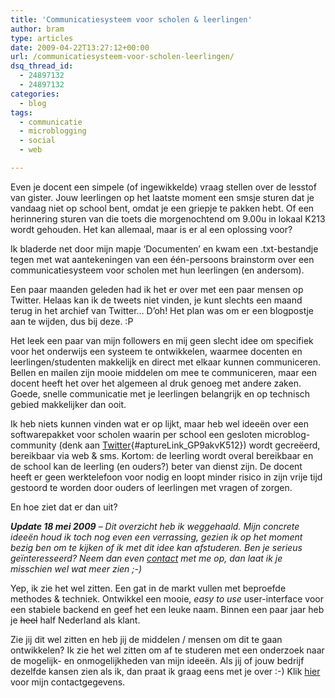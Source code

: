 ```yaml
---
title: 'Communicatiesysteem voor scholen & leerlingen'
author: bram
type: articles
date: 2009-04-22T13:27:12+00:00
url: /communicatiesysteem-voor-scholen-leerlingen/ 
dsq_thread_id:
  - 24897132
  - 24897132
categories:
  - blog
tags:
  - communicatie
  - microblogging
  - social
  - web

---
```

<p class="lead">
  Even je docent een simpele (of ingewikkelde) vraag stellen over de lesstof van gister. Jouw leerlingen op het laatste moment een smsje sturen dat je vandaag niet op school bent, omdat je een griepje te pakken hebt. Of een herinnering sturen van die toets die morgenochtend om 9.00u in lokaal K213 wordt gehouden. Het kan allemaal, maar is er al een oplossing voor?
</p>

<!--more-->

Ik bladerde net door mijn mapje &#8216;Documenten&#8217; en kwam een .txt-bestandje tegen met wat aantekeningen van een één-persoons brainstorm over een communicatiesysteem voor scholen met hun leerlingen (en andersom).

Een paar maanden geleden had ik het er over met een paar mensen op Twitter. Helaas kan ik de tweets niet vinden, je kunt slechts een maand terug in het archief van Twitter&#8230; D&#8217;oh! Het plan was om er een blogpostje aan te wijden, dus bij deze. :P

Het leek een paar van mijn followers en mij geen slecht idee om specifiek voor het onderwijs een systeem te ontwikkelen, waarmee docenten en leerlingen/studenten makkelijk en direct met elkaar kunnen communiceren. Bellen en mailen zijn mooie middelen om mee te communiceren, maar een docent heeft het over het algemeen al druk genoeg met andere zaken. Goede, snelle communicatie met je leerlingen belangrijk en op technisch gebied makkelijker dan ooit.

Ik heb niets kunnen vinden wat er op lijkt, maar heb wel ideeën over een softwarepakket voor scholen waarin per school een gesloten microblog-community (denk aan [Twitter][1]{#aptureLink_GP9akvK512}) wordt gecreëerd, bereikbaar via web & sms. Kortom: de leerling wordt overal bereikbaar en de school kan de leerling (en ouders?) beter van dienst zijn. De docent heeft er geen werktelefoon voor nodig en loopt minder risico in zijn vrije tijd gestoord te worden door ouders of leerlingen met vragen of zorgen.

En hoe ziet dat er dan uit?

_**Update 18 mei 2009** &#8211; Dit overzicht heb ik weggehaald. Mijn concrete ideeën houd ik toch nog even een verrassing, gezien ik op het moment bezig ben om te kijken of ik met dit idee kan afstuderen. Ben je serieus geïnteresseerd? Neem dan even [contact][2] met me op, dan laat ik je misschien wel wat meer zien ;-)_

Yep, ik zie het wel zitten. Een gat in de markt vullen met beproefde methodes & techniek. Ontwikkel een mooie, _easy to use_ user-interface voor een stabiele backend en geef het een leuke naam. Binnen een paar jaar heb je <span style="text-decoration: line-through;">heel</span> half Nederland als klant.

Zie jij dit wel zitten en heb jij de middelen / mensen om dit te gaan ontwikkelen? Ik zie het wel zitten om af te studeren met een onderzoek naar de mogelijk- en onmogelijkheden van mijn ideeën. Als jij of jouw bedrijf dezelfde kansen zien als ik, dan praat ik graag eens met je over :-) Klik [hier][2] voor mijn contactgegevens.

 [1]: http://www.youtube.com/watch?v=ddO9idmax0o
 [2]: http://bramwillemse.com/contact/ "Mijn contactgegevens"